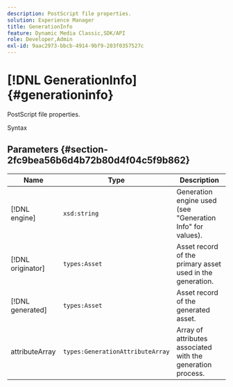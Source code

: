 ```yaml
---
description: PostScript file properties.
solution: Experience Manager
title: GenerationInfo
feature: Dynamic Media Classic,SDK/API
role: Developer,Admin
exl-id: 9aac2973-bbcb-4914-9bf9-203f0357527c
---
```

# [!DNL GenerationInfo]{#generationinfo}

PostScript file properties.

 Syntax 

## Parameters {#section-2fc9bea56b6d4b72b80d4f04c5f9b862}

|  Name  | Type  | Description  |
|---|---|---|
|  [!DNL engine]  | `xsd:string`  | Generation engine used (see "Generation Info" for values).  |
|  [!DNL originator]  | `types:Asset`  | Asset record of the primary asset used in the generation.  |
|  [!DNL generated]  | `types:Asset`  | Asset record of the generated asset.  |
|  attributeArray  | `types:GenerationAttributeArray`  | Array of attributes associated with the generation process.  |
